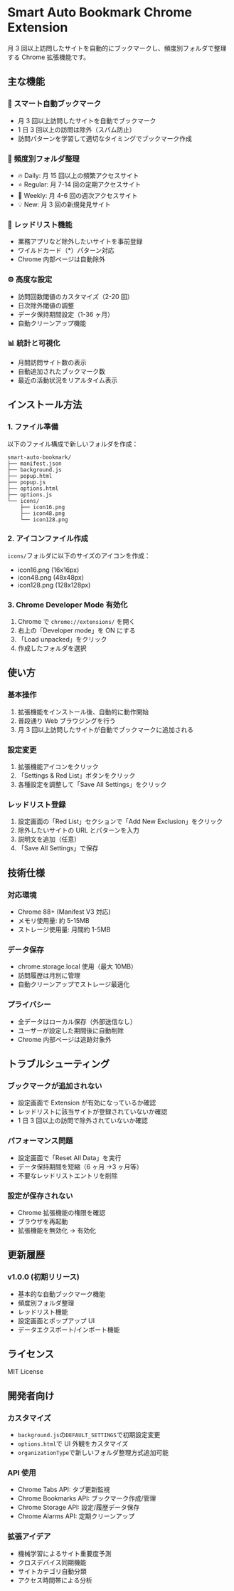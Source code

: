 # Smart Auto Bookmark Chrome Extension

月 3 回以上訪問したサイトを自動的にブックマークし、頻度別フォルダで整理する Chrome 拡張機能です。

## 主な機能

### 🎯 スマート自動ブックマーク

- 月 3 回以上訪問したサイトを自動でブックマーク
- 1 日 3 回以上の訪問は除外（スパム防止）
- 訪問パターンを学習して適切なタイミングでブックマーク作成

### 📁 頻度別フォルダ整理

- 🔥 Daily: 月 15 回以上の頻繁アクセスサイト
- ⭐ Regular: 月 7-14 回の定期アクセスサイト
- 📅 Weekly: 月 4-6 回の週次アクセスサイト
- 💡 New: 月 3 回の新規発見サイト

### 🚫 レッドリスト機能

- 業務アプリなど除外したいサイトを事前登録
- ワイルドカード（\*）パターン対応
- Chrome 内部ページは自動除外

### ⚙️ 高度な設定

- 訪問回数閾値のカスタマイズ（2-20 回）
- 日次除外閾値の調整
- データ保持期間設定（1-36 ヶ月）
- 自動クリーンアップ機能

### 📊 統計と可視化

- 月間訪問サイト数の表示
- 自動追加されたブックマーク数
- 最近の活動状況をリアルタイム表示

## インストール方法

### 1. ファイル準備

以下のファイル構成で新しいフォルダを作成：

```
smart-auto-bookmark/
├── manifest.json
├── background.js
├── popup.html
├── popup.js
├── options.html
├── options.js
└── icons/
    ├── icon16.png
    ├── icon48.png
    └── icon128.png
```

### 2. アイコンファイル作成

`icons/`フォルダに以下のサイズのアイコンを作成：

- icon16.png (16x16px)
- icon48.png (48x48px)
- icon128.png (128x128px)

### 3. Chrome Developer Mode 有効化

1. Chrome で `chrome://extensions/` を開く
2. 右上の「Developer mode」を ON にする
3. 「Load unpacked」をクリック
4. 作成したフォルダを選択

## 使い方

### 基本操作

1. 拡張機能をインストール後、自動的に動作開始
2. 普段通り Web ブラウジングを行う
3. 月 3 回以上訪問したサイトが自動でブックマークに追加される

### 設定変更

1. 拡張機能アイコンをクリック
2. 「Settings & Red List」ボタンをクリック
3. 各種設定を調整して「Save All Settings」をクリック

### レッドリスト登録

1. 設定画面の「Red List」セクションで「Add New Exclusion」をクリック
2. 除外したいサイトの URL とパターンを入力
3. 説明文を追加（任意）
4. 「Save All Settings」で保存

## 技術仕様

### 対応環境

- Chrome 88+ (Manifest V3 対応)
- メモリ使用量: 約 5-15MB
- ストレージ使用量: 月間約 1-5MB

### データ保存

- chrome.storage.local 使用（最大 10MB）
- 訪問履歴は月別に管理
- 自動クリーンアップでストレージ最適化

### プライバシー

- 全データはローカル保存（外部送信なし）
- ユーザーが設定した期間後に自動削除
- Chrome 内部ページは追跡対象外

## トラブルシューティング

### ブックマークが追加されない

- 設定画面で Extension が有効になっているか確認
- レッドリストに該当サイトが登録されていないか確認
- 1 日 3 回以上の訪問で除外されていないか確認

### パフォーマンス問題

- 設定画面で「Reset All Data」を実行
- データ保持期間を短縮（6 ヶ月 →3 ヶ月等）
- 不要なレッドリストエントリを削除

### 設定が保存されない

- Chrome 拡張機能の権限を確認
- ブラウザを再起動
- 拡張機能を無効化 → 有効化

## 更新履歴

### v1.0.0 (初期リリース)

- 基本的な自動ブックマーク機能
- 頻度別フォルダ整理
- レッドリスト機能
- 設定画面とポップアップ UI
- データエクスポート/インポート機能

## ライセンス

MIT License

## 開発者向け

### カスタマイズ

- `background.js`の`DEFAULT_SETTINGS`で初期設定変更
- `options.html`で UI 外観をカスタマイズ
- `organizationType`で新しいフォルダ整理方式追加可能

### API 使用

- Chrome Tabs API: タブ更新監視
- Chrome Bookmarks API: ブックマーク作成/管理
- Chrome Storage API: 設定/履歴データ保存
- Chrome Alarms API: 定期クリーンアップ

### 拡張アイデア

- 機械学習によるサイト重要度予測
- クロスデバイス同期機能
- サイトカテゴリ自動分類
- アクセス時間帯による分析
